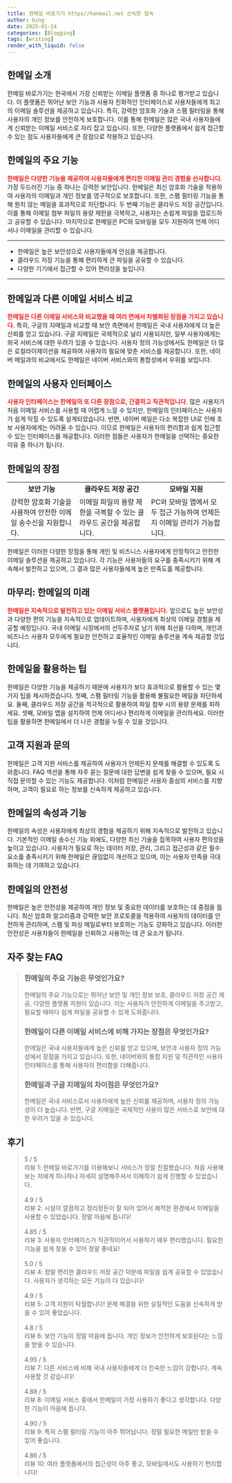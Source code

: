 ```yaml
---
title: 한메일 바로가기 https//hanmail.net 신속한 접속
author: bing
date: 2025-01-24
categories: [Blogging]
tags: [writing]
render_with_liquid: false
---
```



<h2 id='한메일_소개'>한메일 소개</h2>

<p>한메일 바로가기는 한국에서 가장 신뢰받는 이메일 플랫폼 중 하나로 평가받고 있습니다. 이 플랫폼은 뛰어난 보안 기능과 사용자 친화적인 인터페이스로 사용자들에게 최고의 이메일 솔루션을 제공하고 있습니다. 특히, 강력한 암호화 기술과 스팸 필터링을 통해 사용자의 개인 정보를 안전하게 보호합니다. 이를 통해 한메일은 많은 국내 사용자들에게 신뢰받는 이메일 서비스로 자리 잡고 있습니다. 또한, 다양한 플랫폼에서 쉽게 접근할 수 있는 점도 사용자들에게 큰 장점으로 작용하고 있습니다.</p>

<h2 id='주요_기능'>한메일의 주요 기능</h2>

<p><b><span style="color: #ee2323;">한메일은 다양한 기능을 제공하여 사용자들에게 편리한 이메일 관리 경험을 선사합니다.</span></b> 가장 두드러진 기능 중 하나는 강력한 보안입니다. 한메일은 최신 암호화 기술을 적용하여 사용자의 이메일과 개인 정보를 영구적으로 보호합니다. 또한, 스팸 필터링 기능을 통해 원치 않는 메일을 효과적으로 차단합니다. 두 번째 기능은 클라우드 저장 공간입니다. 이를 통해 이메일 첨부 파일의 용량 제한을 극복하고, 사용자는 손쉽게 파일을 업로드하고 공유할 수 있습니다. 마지막으로 한메일은 PC와 모바일을 모두 지원하여 언제 어디서나 이메일을 관리할 수 있습니다.</p>

<hr />

<ul>
    <li>한메일은 높은 보안성으로 사용자들에게 안심을 제공합니다.</li>
    <li>클라우드 저장 기능을 통해 편리하게 큰 파일을 공유할 수 있습니다.</li>
    <li>다양한 기기에서 접근할 수 있어 편리성을 높입니다.</li>
</ul>

<hr />

<h2 id='비교_분석'>한메일과 다른 이메일 서비스 비교</h2>

<p><b><span style="color: #ee2323;">한메일은 다른 이메일 서비스와 비교했을 때 여러 면에서 차별화된 장점을 가지고 있습니다.</span></b> 특히, 구글의 지메일과 비교할 때 보안 측면에서 한메일은 국내 사용자에게 더 높은 신뢰를 얻고 있습니다. 구글 지메일은 국제적으로 널리 사용되지만, 일부 사용자에게는 외국 서비스에 대한 우려가 있을 수 있습니다. 사용자 정의 가능성에서도 한메일은 더 많은 로컬라이제이션을 제공하여 사용자의 필요에 맞춘 서비스를 제공합니다. 또한, 네이버 메일과의 비교에서도 한메일은 네이버 서비스와의 통합성에서 우위를 보입니다.</p>

<h2 id='사용자_인터페이스'>한메일의 사용자 인터페이스</h2>

<p><b><span style="color: #ee2323;">사용자 인터페이스는 한메일의 또 다른 장점으로, 간결하고 직관적입니다.</span></b> 많은 사용자가 처음 이메일 서비스를 사용할 때 어렵게 느낄 수 있지만, 한메일의 인터페이스는 사용자가 쉽게 익힐 수 있도록 설계되었습니다. 반면, 네이버 메일은 다소 복잡한 UI로 인해 초보 사용자에게는 어려울 수 있습니다. 이므로 한메일은 사용자의 편리함과 쉽게 접근할 수 있는 인터페이스를 제공합니다. 이러한 점들은 사용자가 한메일을 선택하는 중요한 이유 중 하나가 됩니다.</p>

<h2 id='한메일_의_장점'>한메일의 장점</h2>

<table>
    <tr>
        <td style="text-align: center; height: 17px;"><b>보안 기능</b></td>
        <td style="text-align: center; height: 17px;"><b>클라우드 저장 공간</b></td>
        <td style="text-align: center; height: 17px;"><b>모바일 지원</b></td>
    </tr>
    <tr>
        <td>강력한 암호화 기술을 사용하여 안전한 이메일 송수신을 지원합니다.</td>
        <td>이메일 파일의 용량 제한을 극복할 수 있는 클라우드 공간을 제공합니다.</td>
        <td>PC와 모바일 앱에서 모두 접근 가능하여 언제든지 이메일 관리가 가능합니다.</td>
    </tr>
</table>

<p>한메일은 이러한 다양한 장점을 통해 개인 및 비즈니스 사용자에게 안정적이고 안전한 이메일 솔루션을 제공하고 있습니다. 각 기능은 사용자들의 요구를 충족시키기 위해 계속해서 발전하고 있으며, 그 결과 많은 사용자들에게 높은 만족도를 제공합니다.</p>

<h2 id='마무리_한메일'>마무리: 한메일의 미래</h2>

<p><b><span style="color: #ee2323;">한메일은 지속적으로 발전하고 있는 이메일 서비스 플랫폼입니다.</span></b> 앞으로도 높은 보안성과 다양한 편의 기능을 지속적으로 업데이트하며, 사용자에게 최상의 이메일 경험을 제공할 예정입니다. 국내 이메일 시장에서의 선두주자로 남기 위해 최선을 다하며, 개인과 비즈니스 사용자 모두에게 필요한 안전하고 효율적인 이메일 솔루션을 계속 제공할 것입니다.</p>

<h2 id='한메일_사용_팁'>한메일을 활용하는 팁</h2>

<p>한메일은 다양한 기능을 제공하기 때문에 사용자가 보다 효과적으로 활용할 수 있는 몇 가지 팁을 제시하겠습니다. 첫째, 스팸 필터링 기능을 활용해 불필요한 메일을 차단하세요. 둘째, 클라우드 저장 공간을 적극적으로 활용하여 파일 첨부 시의 용량 문제를 피하세요. 셋째, 모바일 앱을 설치하여 언제 어디서나 편리하게 이메일을 관리하세요. 이러한 팁을 활용하면 한메일에서 더 나은 경험을 누릴 수 있을 것입니다.</p>

<h2 id='고객_지원_제공'>고객 지원과 문의</h2>

<p>한메일은 고객 지원 서비스를 제공하여 사용자가 언제든지 문제를 해결할 수 있도록 도와줍니다. FAQ 섹션을 통해 자주 묻는 질문에 대한 답변을 쉽게 찾을 수 있으며, 필요 시 직접 문의할 수 있는 기능도 제공합니다. 이처럼 한메일은 사용자 중심의 서비스를 지향하며, 고객이 필요로 하는 정보를 신속하게 제공하고 있습니다.</p>

<h2 id='한메일_속성'>한메일의 속성과 기능</h2>

<p>한메일의 속성은 사용자에게 최상의 경험을 제공하기 위해 지속적으로 발전하고 있습니다. 기본적인 이메일 송수신 기능 외에도, 다양한 최신 기술을 접목하여 사용자 편의성을 높이고 있습니다. 사용자가 필요로 하는 데이터 저장, 관리, 그리고 접근성과 같은 필수 요소를 충족시키기 위해 한메일은 끊임없이 개선하고 있으며, 이는 사용자 만족을 극대화하는 데 기여하고 있습니다.</p>

<h2 id='한메일_안전성'>한메일의 안전성</h2>

<p>한메일은 높은 안전성을 제공하여 개인 정보 및 중요한 데이터를 보호하는 데 중점을 둡니다. 최신 암호화 알고리즘과 강력한 보안 프로토콜을 적용하여 사용자의 데이터를 안전하게 관리하며, 스팸 및 피싱 메일로부터 보호하는 기능도 강화하고 있습니다. 이러한 안전성은 사용자들이 한메일을 신뢰하고 사용하는 데 큰 요소가 됩니다.</p>


<h2 id='자주_찾는_FAQ'>자주 찾는 FAQ</h2>
<div itemscope="" itemtype="https://schema.org/FAQPage"> 
<blockquote> 
<div itemscope="" itemprop="mainEntity" itemtype="https://schema.org/Question"> 
<h3 itemprop="name">한메일의 주요 기능은 무엇인가요?</h3> 
<div itemscope="" itemprop="acceptedAnswer" itemtype="https://schema.org/Answer"> 
<span itemprop="text"> 
<p>한메일의 주요 기능으로는 뛰어난 보안 및 개인 정보 보호, 클라우드 저장 공간 제공, 다양한 플랫폼 지원이 있습니다. 이는 사용자가 안전하게 이메일을 주고받고, 필요할 때마다 쉽게 파일을 공유할 수 있게 도와줍니다.</p> 
</span> </div> </div> 

<div itemscope="" itemprop="mainEntity" itemtype="https://schema.org/Question"> 
<h3 itemprop="name">한메일이 다른 이메일 서비스에 비해 가지는 장점은 무엇인가요?</h3> 
<div itemscope="" itemprop="acceptedAnswer" itemtype="https://schema.org/Answer"> 
<span itemprop="text"> 
<p>한메일은 국내 사용자들에게 높은 신뢰를 얻고 있으며, 보안과 사용자 정의 가능성에서 장점을 가지고 있습니다. 또한, 네이버와의 통합 지원 및 직관적인 사용자 인터페이스를 통해 사용자의 편리함을 더해줍니다.</p> 
</span> </div> </div> 

<div itemscope="" itemprop="mainEntity" itemtype="https://schema.org/Question"> 
<h3 itemprop="name">한메일과 구글 지메일의 차이점은 무엇인가요?</h3> 
<div itemscope="" itemprop="acceptedAnswer" itemtype="https://schema.org/Answer"> 
<span itemprop="text"> 
<p>한메일은 국내 서비스로서 사용자에게 높은 신뢰를 제공하며, 사용자 정의 가능성이 더 높습니다. 반면, 구글 지메일은 국제적인 사용이 많은 서비스로 보안에 대한 우려가 있을 수 있습니다.</p> 
</span> </div> </div> 

<p></blockquote> 
</div></p>
<h2 id='후기'>후기</h2>
<div itemscope itemtype="https://schema.org/Product">
  <blockquote>
  <div itemprop="review" itemscope itemtype="https://schema.org/Review">
      <div itemprop="reviewRating" itemscope itemtype="https://schema.org/Rating"> <span itemprop="ratingValue">5</span> / <span itemprop="bestRating">5</span> </div>
      <span itemprop="reviewBody">리뷰 1: 한메일 바로가기를 이용해보니 서비스가 정말 친절했습니다. 처음 사용해보는 저에게 하나하나 자세히 설명해주셔서 이해하기 쉽게 진행할 수 있었습니다.</span>
  </div>
  <br>
  <div itemprop="review" itemscope itemtype="https://schema.org/Review">
      <div itemprop="reviewRating" itemscope itemtype="https://schema.org/Rating"> <span itemprop="ratingValue">4.9</span> / <span itemprop="bestRating">5</span> </div>
      <span itemprop="reviewBody">리뷰 2: 시설이 깔끔하고 정리정돈이 잘 되어 있어서 쾌적한 환경에서 이메일을 사용할 수 있었습니다. 정말 마음에 듭니다!</span>
  </div>
  <br>
  <div itemprop="review" itemscope itemtype="https://schema.org/Review">
      <div itemprop="reviewRating" itemscope itemtype="https://schema.org/Rating"> <span itemprop="ratingValue">4.85</span> / <span itemprop="bestRating">5</span> </div>
      <span itemprop="reviewBody">리뷰 3: 사용자 인터페이스가 직관적이어서 사용하기 매우 편리했습니다. 필요한 기능을 쉽게 찾을 수 있어 정말 좋네요!</span>
  </div>
  <br>
  <div itemprop="review" itemscope itemtype="https://schema.org/Review">
      <div itemprop="reviewRating" itemscope itemtype="https://schema.org/Rating"> <span itemprop="ratingValue">5.0</span> / <span itemprop="bestRating">5</span> </div>
      <span itemprop="reviewBody">리뷰 4: 정말 편리한 클라우드 저장 공간 덕분에 파일을 쉽게 공유할 수 있었습니다. 사용자가 생각하는 모든 기능이 다 있습니다!</span>
  </div>
  <br>
  <div itemprop="review" itemscope itemtype="https://schema.org/Review">
      <div itemprop="reviewRating" itemscope itemtype="https://schema.org/Rating"> <span itemprop="ratingValue">4.9</span> / <span itemprop="bestRating">5</span> </div>
      <span itemprop="reviewBody">리뷰 5: 고객 지원이 탁월합니다! 문제 해결을 위한 실질적인 도움을 신속하게 받을 수 있어 좋았습니다.</span>
  </div>
  <br>
  <div itemprop="review" itemscope itemtype="https://schema.org/Review">
      <div itemprop="reviewRating" itemscope itemtype="https://schema.org/Rating"> <span itemprop="ratingValue">4.8</span> / <span itemprop="bestRating">5</span> </div>
      <span itemprop="reviewBody">리뷰 6: 보안 기능이 정말 마음에 듭니다. 개인 정보가 안전하게 보호된다는 느낌을 받을 수 있습니다.</span>
  </div>
  <br>
  <div itemprop="review" itemscope itemtype="https://schema.org/Review">
      <div itemprop="reviewRating" itemscope itemtype="https://schema.org/Rating"> <span itemprop="ratingValue">4.95</span> / <span itemprop="bestRating">5</span> </div>
      <span itemprop="reviewBody">리뷰 7: 다른 서비스에 비해 국내 사용자들에게 더 친숙한 느낌이 강합니다. 계속 사용할 것 같습니다!</span>
  </div>
  <br>
  <div itemprop="review" itemscope itemtype="https://schema.org/Review">
      <div itemprop="reviewRating" itemscope itemtype="https://schema.org/Rating"> <span itemprop="ratingValue">4.88</span> / <span itemprop="bestRating">5</span> </div>
      <span itemprop="reviewBody">리뷰 8: 이메일 서비스 중에서 한메일이 가장 사용하기 좋다고 생각합니다. 다양한 기능이 마음에 듭니다.</span>
  </div>
  <br>
  <div itemprop="review" itemscope itemtype="https://schema.org/Review">
      <div itemprop="reviewRating" itemscope itemtype="https://schema.org/Rating"> <span itemprop="ratingValue">4.90</span> / <span itemprop="bestRating">5</span> </div>
      <span itemprop="reviewBody">리뷰 9: 특히 스팸 필터링 기능이 아주 뛰어납니다. 정말 필요한 메일만 받을 수 있어 좋습니다.</span>
  </div>
  <br>
  <div itemprop="review" itemscope itemtype="https://schema.org/Review">
      <div itemprop="reviewRating" itemscope itemtype="https://schema.org/Rating"> <span itemprop="ratingValue">4.86</span> / <span itemprop="bestRating">5</span> </div>
      <span itemprop="reviewBody">리뷰 10: 여러 플랫폼에서의 접근성이 아주 좋고, 모바일에서도 사용하기 편리합니다!</span>
  </div>
  </blockquote>
</div>
